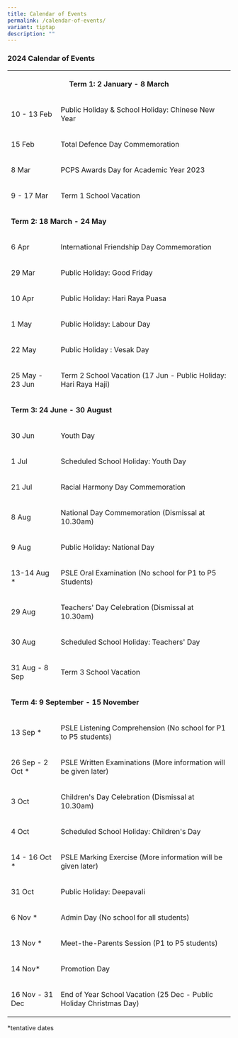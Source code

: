 ```yaml
---
title: Calendar of Events
permalink: /calendar-of-events/
variant: tiptap
description: ""
---
```

<h3>2024 Calendar of Events</h3>
<table>
<tbody>
<tr>
<th rowspan="1" colspan="2">
<p>Term 1: 2 January - 8 March</p>
</th>
</tr>
<tr>
<td rowspan="1" colspan="1">
<p>10 - 13 Feb</p>
</td>
<td rowspan="1" colspan="1">
<p>Public Holiday &amp; School Holiday: Chinese New Year</p>
</td>
</tr>
<tr>
<td rowspan="1" colspan="1">
<p>15 Feb</p>
</td>
<td rowspan="1" colspan="1">
<p>Total Defence Day Commemoration</p>
</td>
</tr>
<tr>
<td rowspan="1" colspan="1">
<p>8 Mar</p>
</td>
<td rowspan="1" colspan="1">
<p>PCPS Awards Day for Academic Year 2023</p>
</td>
</tr>
<tr>
<td rowspan="1" colspan="1">
<p>9 - 17 Mar</p>
</td>
<td rowspan="1" colspan="1">
<p>Term 1 School Vacation</p>
</td>
</tr>
<tr>
<td rowspan="1" colspan="2">
<p><strong>Term 2: 18 March - 24 May</strong>
</p>
</td>
</tr>
<tr>
<td rowspan="1" colspan="1">
<p>6 Apr</p>
</td>
<td rowspan="1" colspan="1">
<p>International Friendship Day Commemoration</p>
</td>
</tr>
<tr>
<td rowspan="1" colspan="1">
<p>29 Mar</p>
</td>
<td rowspan="1" colspan="1">
<p>Public Holiday: Good Friday</p>
</td>
</tr>
<tr>
<td rowspan="1" colspan="1">
<p>10 Apr</p>
</td>
<td rowspan="1" colspan="1">
<p>Public Holiday: Hari Raya Puasa</p>
</td>
</tr>
<tr>
<td rowspan="1" colspan="1">
<p>1 May</p>
</td>
<td rowspan="1" colspan="1">
<p>Public Holiday: Labour Day</p>
</td>
</tr>
<tr>
<td rowspan="1" colspan="1">
<p>22 May</p>
</td>
<td rowspan="1" colspan="1">
<p>Public Holiday : Vesak Day</p>
</td>
</tr>
<tr>
<td rowspan="1" colspan="1">
<p>25 May - 23 Jun</p>
</td>
<td rowspan="1" colspan="1">
<p>Term 2 School Vacation (17 Jun - Public Holiday: Hari Raya Haji)</p>
</td>
</tr>
<tr>
<td rowspan="1" colspan="2">
<p><strong>Term 3: 24 June - 30 August</strong>
</p>
</td>
</tr>
<tr>
<td rowspan="1" colspan="1">
<p>30 Jun</p>
</td>
<td rowspan="1" colspan="1">
<p>Youth Day</p>
</td>
</tr>
<tr>
<td rowspan="1" colspan="1">
<p>1 Jul</p>
</td>
<td rowspan="1" colspan="1">
<p>Scheduled School Holiday: Youth Day</p>
</td>
</tr>
<tr>
<td rowspan="1" colspan="1">
<p>21 Jul</p>
</td>
<td rowspan="1" colspan="1">
<p>Racial Harmony Day Commemoration</p>
</td>
</tr>
<tr>
<td rowspan="1" colspan="1">
<p>8 Aug</p>
</td>
<td rowspan="1" colspan="1">
<p>National Day Commemoration (Dismissal at 10.30am)</p>
</td>
</tr>
<tr>
<td rowspan="1" colspan="1">
<p>9 Aug</p>
</td>
<td rowspan="1" colspan="1">
<p>Public Holiday: National Day</p>
</td>
</tr>
<tr>
<td rowspan="1" colspan="1">
<p>13-14 Aug *</p>
</td>
<td rowspan="1" colspan="1">
<p>PSLE Oral Examination (No school for P1 to P5 Students)</p>
</td>
</tr>
<tr>
<td rowspan="1" colspan="1">
<p>29 Aug</p>
</td>
<td rowspan="1" colspan="1">
<p>Teachers' Day Celebration (Dismissal at 10.30am)</p>
</td>
</tr>
<tr>
<td rowspan="1" colspan="1">
<p>30 Aug</p>
</td>
<td rowspan="1" colspan="1">
<p>Scheduled School Holiday: Teachers' Day</p>
</td>
</tr>
<tr>
<td rowspan="1" colspan="1">
<p>31 Aug - 8 Sep</p>
</td>
<td rowspan="1" colspan="1">
<p>Term 3 School Vacation</p>
</td>
</tr>
<tr>
<td rowspan="1" colspan="2">
<p><strong>Term 4: 9 September - 15 November</strong>
</p>
</td>
</tr>
<tr>
<td rowspan="1" colspan="1">
<p>13 Sep *</p>
</td>
<td rowspan="1" colspan="1">
<p>PSLE Listening Comprehension (No school for P1 to P5 students)</p>
</td>
</tr>
<tr>
<td rowspan="1" colspan="1">
<p>26 Sep - 2 Oct *</p>
</td>
<td rowspan="1" colspan="1">
<p>PSLE Written Examinations (More information will be given later)</p>
</td>
</tr>
<tr>
<td rowspan="1" colspan="1">
<p>3 Oct</p>
</td>
<td rowspan="1" colspan="1">
<p>Children's Day Celebration (Dismissal at 10.30am)</p>
</td>
</tr>
<tr>
<td rowspan="1" colspan="1">
<p>4 Oct</p>
</td>
<td rowspan="1" colspan="1">
<p>Scheduled School Holiday: Children's Day</p>
</td>
</tr>
<tr>
<td rowspan="1" colspan="1">
<p>14 - 16 Oct *</p>
</td>
<td rowspan="1" colspan="1">
<p>PSLE Marking Exercise (More information will be given later)</p>
</td>
</tr>
<tr>
<td rowspan="1" colspan="1">
<p>31 Oct</p>
</td>
<td rowspan="1" colspan="1">
<p>Public Holiday: Deepavali</p>
</td>
</tr>
<tr>
<td rowspan="1" colspan="1">
<p>6 Nov *</p>
</td>
<td rowspan="1" colspan="1">
<p>Admin Day (No school for all students)</p>
</td>
</tr>
<tr>
<td rowspan="1" colspan="1">
<p>13 Nov *</p>
</td>
<td rowspan="1" colspan="1">
<p>Meet-the-Parents Session (P1 to P5 students)</p>
</td>
</tr>
<tr>
<td rowspan="1" colspan="1">
<p>14 Nov*</p>
</td>
<td rowspan="1" colspan="1">
<p>Promotion Day</p>
</td>
</tr>
<tr>
<td rowspan="1" colspan="1">
<p>16 Nov - 31 Dec</p>
</td>
<td rowspan="1" colspan="1">
<p>End of Year School Vacation (25 Dec - Public Holiday Christmas Day)</p>
</td>
</tr>
</tbody>
</table>
<p>*tentative dates
<br>
<br>
</p>